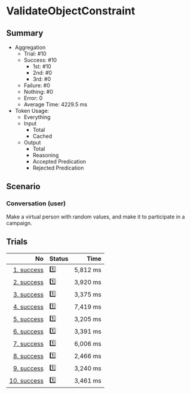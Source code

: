 # ValidateObjectConstraint
## Summary
  - Aggregation
    - Trial: #10
    - Success: #10
      - 1st: #10
      - 2nd: #0
      - 3rd: #0
    - Failure: #0
    - Nothing: #0
    - Error: 0
    - Average Time: 4229.5 ms
  - Token Usage:
    - Everything
    - Input
      - Total
      - Cached
    - Output
      - Total
      - Reasoning
      - Accepted Predication
      - Rejected Predication

## Scenario
### Conversation (user)
Make a virtual person with random values,
and make it to participate in a campaign.

## Trials
No | Status | Time
---:|:-------|------:
[1. success](./trials/1.success.json) | 1️⃣ | 5,812 ms
[2. success](./trials/2.success.json) | 1️⃣ | 3,920 ms
[3. success](./trials/3.success.json) | 1️⃣ | 3,375 ms
[4. success](./trials/4.success.json) | 1️⃣ | 7,419 ms
[5. success](./trials/5.success.json) | 1️⃣ | 3,205 ms
[6. success](./trials/6.success.json) | 1️⃣ | 3,391 ms
[7. success](./trials/7.success.json) | 1️⃣ | 6,006 ms
[8. success](./trials/8.success.json) | 1️⃣ | 2,466 ms
[9. success](./trials/9.success.json) | 1️⃣ | 3,240 ms
[10. success](./trials/10.success.json) | 1️⃣ | 3,461 ms